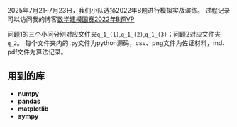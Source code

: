 2025年7月21~7月23日，我们小队选择2022年B题进行模拟实战演练。
过程记录可以访问我的博客[数学建模国赛2022年B题VP](https://hlaia.top/2025/07/27/%E6%95%B0%E5%AD%A6%E5%BB%BA%E6%A8%A1/%E6%A8%A1%E6%8B%9F%E5%AE%9E%E6%88%98/2022B/)

问题1的三个小问分别对应文件夹`q_1_(1)`,`q_1_(2)`,`q_1_(3)`；问题2对应文件夹`q_2`。
每个文件夹内的`.py`文件为python源码，csv、png文件为佐证材料，md、pdf文件为算法记录。

## 用到的库

- **numpy**
- **pandas**
- **matplotlib**
- **sympy**
